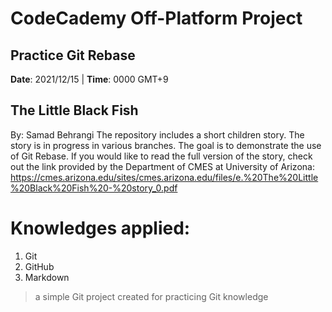 # CodeCademy Off-Platform Project
## Practice Git Rebase

**Date**: 2021/12/15 | **Time**: 0000 GMT+9

## The Little Black Fish
By: Samad Behrangi
The repository includes a short children story. The story is in progress in various branches. The goal is to demonstrate the use of Git Rebase. If you would like to read the full version of the story, check out the link provided by the Department of CMES at University of Arizona: https://cmes.arizona.edu/sites/cmes.arizona.edu/files/e.%20The%20Little%20Black%20Fish%20-%20story_0.pdf

# Knowledges applied:
1. Git
2. GitHub
3. Markdown

> a simple Git project created for
> practicing Git knowledge
